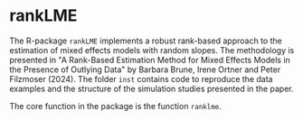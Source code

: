 
# rankLME

The R-package `rankLME` implements a robust rank-based approach to the estimation of mixed effects models with random slopes. The methodology is presented in "A Rank-Based Estimation Method for Mixed Effects Models in the Presence of Outlying Data" by Barbara Brune, Irene Ortner and Peter Filzmoser (2024). The folder `inst` contains code to reproduce the data examples and the structure of the simulation studies presented in the paper.

The core function in the package is the function `ranklme`.



